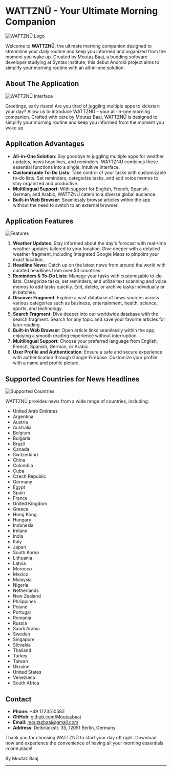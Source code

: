 # WATTZNÜ - Your Ultimate Morning Companion

![WATTZNÜ Logo](images/logo.png)

Welcome to **WATTZNÜ**, the ultimate morning companion designed to streamline your daily routine and keep you informed and organized from the moment you wake up. Created by Moutaz Baaj, a budding software developer studying at Syntax Institute, this debut Android project aims to simplify your morning routine with an all-in-one solution.

## About The Application

![WATTZNÜ Interface](images/interface.png)

Greetings, early risers! Are you tired of juggling multiple apps to kickstart your day? Allow us to introduce WATTZNÜ – your all-in-one morning companion. Crafted with care by Moutaz Baaj, WATTZNÜ is designed to simplify your morning routine and keep you informed from the moment you wake up.

## Application Advantages

- **All-in-One Solution**: Say goodbye to juggling multiple apps for weather updates, news headlines, and reminders. WATTZNÜ combines these essential functions into a single, intuitive interface.
- **Customizable To-Do Lists**: Take control of your tasks with customizable to-do lists. Set reminders, categorize tasks, and add voice memos to stay organized and productive.
- **Multilingual Support**: With support for English, French, Spanish, German, and Arabic, WATTZNÜ caters to a diverse global audience.
- **Built-in Web Browser**: Seamlessly browse articles within the app without the need to switch to an external browser.

## Application Features

![Features](images/features.png)

1. **Weather Updates**: Stay informed about the day's forecast with real-time weather updates tailored to your location. Dive deeper with a detailed weather fragment, including integrated Google Maps to pinpoint your exact location.
2. **Headline News**: Catch up on the latest news from around the world with curated headlines from over 50 countries.
3. **Reminders & To-Do Lists**: Manage your tasks with customizable to-do lists. Categorize tasks, set reminders, and utilize text scanning and voice memos to add tasks quickly. Edit, delete, or archive tasks individually or in batches.
4. **Discover Fragment**: Explore a vast database of news sources across various categories such as business, entertainment, health, science, sports, and technology.
5. **Search Fragment**: Dive deeper into our worldwide database with the search fragment. Search for any topic and save your favorite articles for later reading.
6. **Built-in Web Browser**: Open article links seamlessly within the app, enjoying a smooth reading experience without interruption.
7. **Multilingual Support**: Choose your preferred language from English, French, Spanish, German, or Arabic.
8. **User Profile and Authentication**: Ensure a safe and secure experience with authentication through Google Firebase. Customize your profile with a name and profile picture.

## Supported Countries for News Headlines

![Supported Countries](images/countries.png)

WATTZNÜ provides news from a wide range of countries, including:

- United Arab Emirates
- Argentina
- Austria
- Australia
- Belgium
- Bulgaria
- Brazil
- Canada
- Switzerland
- China
- Colombia
- Cuba
- Czech Republic
- Germany
- Egypt
- Spain
- France
- United Kingdom
- Greece
- Hong Kong
- Hungary
- Indonesia
- Ireland
- India
- Italy
- Japan
- South Korea
- Lithuania
- Latvia
- Morocco
- Mexico
- Malaysia
- Nigeria
- Netherlands
- New Zealand
- Philippines
- Poland
- Portugal
- Romania
- Russia
- Saudi Arabia
- Sweden
- Singapore
- Slovakia
- Thailand
- Turkey
- Taiwan
- Ukraine
- United States
- Venezuela
- South Africa

## Contact

- **Phone**: +49 1723510582
- **GitHub**: [github.com/Moutazbaaj](https://github.com/Moutazbaaj)
- **Email**: [moutazbaaj@gmail.com](mailto:moutazbaaj@gmail.com)
- **Address**: Delbrückstr. 35, 12051 Berlin, Germany

Thank you for choosing WATTZNÜ to start your day off right. Download now and experience the convenience of having all your morning essentials in one place!

By Moutaz Baaj

---


